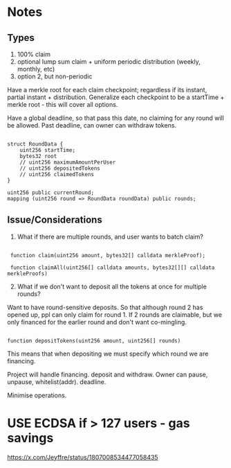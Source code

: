 # Notes

## Types

1. 100% claim 
2. optional lump sum claim + uniform periodic distribution (weekly, monthly, etc)
3. option 2, but non-periodic


Have a merkle root for each claim checkpoint; regardless if its instant, partial instant + distribution.
Generalize each checkpoint to be a startTime + merkle root - this will cover all options.

Have a global deadline, so that pass this date, no claiming for any round will be allowed.
Past deadline, can owner can withdraw tokens.


```solidity

struct RoundData {
    uint256 startTime;
    bytes32 root
    // uint256 maximumAmountPerUser
    // uint256 depositedTokens
    // uint256 claimedTokens
}

uint256 public currentRound;
mapping (uint256 round => RoundData roundData) public rounds;

```

## Issue/Considerations

1. What if there are multiple rounds, and user wants to batch claim?

```solidity

 function claim(uint256 amount, bytes32[] calldata merkleProof);

 function claimAll(uint256[] calldata amounts, bytes32[][] calldata merkleProofs)

```

2. What if we don't want to deposit all the tokens at once for multiple rounds?

Want to have round-sensitive deposits. So that although round 2 has opened up, ppl can only claim for round 1.
If 2 rounds are claimable, but we only financed for the earlier round and don't want co-mingling.

```solidity 

function depositTokens(uint256 amount, uint256[] rounds)

```

This means that when depositing we must specify which round we are financing.

Project will handle financing. deposit and withdraw.
Owner can pause, unpause, whitelist(addr). deadline.

Minimise operations. 

# USE ECDSA if > 127 users - gas savings

https://x.com/Jeyffre/status/1807008534477058435